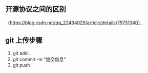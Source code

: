  

 ## 开源协议之间的区别
 （https://blog.csdn.net/qq_22494029/article/details/79731340）

 ## git 上传步骤
 1. git add .
 2. git commit -m "提交信息"
 3. git push